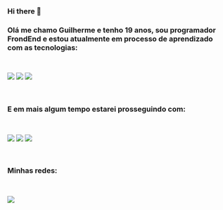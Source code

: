 ### Hi there 👋

  <h3>Olá me chamo Guilherme e tenho 19 anos, sou programador FrondEnd e estou atualmente em processo de aprendizado com as tecnologias:</h3>
<br>
  <p><a><img src="https://img.shields.io/badge/HTML5-E34F26?style=for-the-badge&logo=html5&logoColor=white"/><a> <a><img src="https://img.shields.io/badge/CSS3-1572B6?style=for-the-badge&logo=css3&logoColor=white"/><a> <a></a><img src="https://img.shields.io/badge/JavaScript-F7DF1E?style=for-the-badge&logo=javascript&logoColor=black"/><a></p>
<br>
  <h3>E em mais algum tempo estarei prosseguindo com:</h3>
<br>
  <p><a><img src="https://img.shields.io/badge/Node.js-43853D?style=for-the-badge&logo=node.js&logoColor=white"/><a> <a><img src="https://img.shields.io/badge/React-20232A?style=for-the-badge&logo=react&logoColor=61DAFB"/<a> <a><img src="https://img.shields.io/badge/TypeScript-007ACC?style=for-the-badge&logo=typescript&logoColor=white"/><a></p>
<br>
  <h3>Minhas redes:</h3>
<br>
  <p><a><img src="https://img.shields.io/badge/Instagram-E4405F?style=for-the-badge&logo=instagram&logoColor=white"/><a></p>
